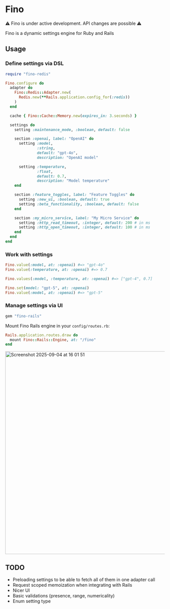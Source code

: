 # Fino

⚠️ Fino is under active development. API changes are possible ⚠️

Fino is a dynamic settings engine for Ruby and Rails

## Usage

### Define settings via DSL

```ruby
require "fino-redis"

Fino.configure do
  adapter do
    Fino::Redis::Adapter.new(
      Redis.new(**Rails.application.config_for(:redis))
    )
  end

  cache { Fino::Cache::Memory.new(expires_in: 3.seconds) }

  settings do
    setting :maintenance_mode, :boolean, default: false

    section :openai, label: "OpenAI" do
      setting :model,
              :string,
              default: "gpt-4o",
              description: "OpenAI model"

      setting :temperature,
              :float,
              default: 0.7,
              description: "Model temperature"
    end

    section :feature_toggles, label: "Feature Toggles" do
      setting :new_ui, :boolean, default: true
      setting :beta_functionality, :boolean, default: false
    end

    section :my_micro_service, label: "My Micro Service" do
      setting :http_read_timeout, :integer, default: 200 # in ms
      setting :http_open_timeout, :integer, default: 100 # in ms
    end
  end
end
```

### Work with settings

```ruby
Fino.value(:model, at: :openai) #=> "gpt-4o"
Fino.value(:temperature, at: :openai) #=> 0.7

Fino.values(:model, :temperature, at: :openai) #=> ["gpt-4", 0.7]

Fino.set(model: "gpt-5", at: :openai)
Fino.value(:model, at: :openai) #=> "gpt-5"
```

### Manage settings via UI

```ruby
gem "fino-rails"
```

Mount Fino Rails engine in your `config/routes.rb`:

```ruby
Rails.application.routes.draw do
  mount Fino::Rails::Engine, at: "/fino"
end
```

<img width="1229" height="641" alt="Screenshot 2025-09-04 at 16 01 51" src="https://github.com/user-attachments/assets/646df84c-c25b-4890-9637-c481e18c9bd4" />

## TODO

- Preloading settings to be able to fetch all of them in one adapter call
- Request scoped memoization when integrating with Rails
- Nicer UI
- Basic validations (presence, range, numericality)
- Enum setting type
